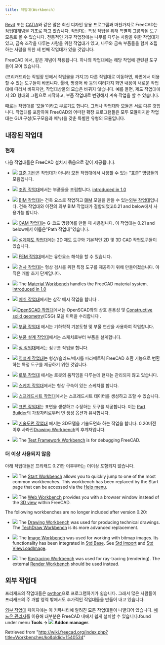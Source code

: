 ```yaml
---
title: 작업대(Workbench)
---
```


[Revit](https://en.wikipedia.org/wiki/Autodesk_Revit) 또는 [CATIA](https://en.wikipedia.org/wiki/CATIA)와 같은 많은 최신 디자인 응용 프로그램과 마찬가지로 FreeCAD는 [작업대](https://en.wikipedia.org/wiki/Workbench)개념을 기초로 하고 있습니다. 작업대는 특정 작업을 위해 특별히 그룹화된 도구 모음로 볼 수 있습니다.
전통적인 가구 작업장에는 나무를 다루는 사람을 위한 작업대가 있고, 금속 조각을 다루는 사람을 위한 작업대가 있고, 나무와 금속 부품들을 함께 조립하는 사람을 위한 세 번째 작업대가 있을 것입니다.

FreeCAD 에서, 같은 개념이 적용됩니다. 하나의 작업대에는 해당 작업에 관련된 도구들이 모여 있습니다.

(프리캐드라는 작업장 안에서 작업물을 가지고) 다른 작업대로 이동하면, 화면에서 이용할 수 있는 도구들이 바뀝니다. 툴바, 명령어 바 등의 여러가지 화면 내용이 새로운 작업대에 따라서 바뀌지만, 작업대상물의 모습은 바뀌지 않습니다. 예를 들면, 제도 작업대에서 2D 형태의 그림으로 시작하고, 부품 작업대로 변경해서 계속 작업을 할 수 있습니다.

때로는 작업대를 '모듈'이라고 부르기도 합니다. 그러나 작업대와 모듈은 서로 다른 것입니다. 작업대를 포함하여 FreeCAD의 어떠한 확장 프로그램들은 모두 모듈이지만 작업대는 GUI 구성(도구모음과 메뉴)을 갖춘 특별한 유형의 모듈입니다.

## 내장된 작업대

### 현재

다음 작업대들은 FreeCAD 설치시 묶음으로 같이 제공됩니다.

- ![](/images/Freecad.svg) [표준 기반](/Std_Base/ko "Std Base/ko")은 작업대가 아니라 모든 작업대에서 사용할 수 있는 "표준" 명령들의 모음입니다.

- ![](/images/Workbench_Assembly.svg) [조립 작업대](/Assembly_Workbench/ko "Assembly Workbench/ko")에서는 부품들을 조립합니다. [introduced in 1.0](/Release_notes_1.0 "Release notes 1.0")

- ![](/images/Workbench_BIM.svg) [BIM 작업대](/BIM_Workbench "BIM Workbench")는 건축 요소로 작업하고 [BIM](https://en.wikipedia.org/wiki/Building_information_modeling) 모델을 만들 수 있는[외부 작업대](/External_workbenches/ko "External workbenches/ko")입니다. 건축 작업대와 이전의 외부 BIM 작업대가 결합되었고0.21 and below에서 사용가능 합니다.

- ![](/images/Workbench_CAM.svg) [CAM 작업대](/CAM_Workbench/ko "CAM Workbench/ko")는 G-코드 명령어를 만들 때 사용됩니다. 이 작업대는 0.21 and below에서 이름은"Path 작업대"였습니다.

- ![](/images/Workbench_Draft.svg) [설계제도 작업대](/Draft_Workbench/ko "Draft Workbench/ko")에는 2D 제도 도구와 기본적인 2D 및 3D CAD 작업도구들이 있습니다.

- ![](/images/Workbench_FEM.svg) [FEM 작업대](/FEM_Workbench/ko "FEM Workbench/ko")에서는 유한요소 해석을 할 수 있습니다.

- ![](/images/Workbench_Inspection.svg) [검사 작업대](/Inspection_Workbench/ko "Inspection Workbench/ko")는 형상 검사를 위한 특정 도구를 제공하기 위해 만들어졌습니다. 아직은 개발 초기 단계입니다.

- ![](/images/Workbench_Material.svg) The [Material Workbench](/Material_Workbench "Material Workbench") handles the FreeCAD material system. [introduced in 1.0](/Release_notes_1.0 "Release notes 1.0")

- ![](/images/Workbench_Mesh.svg) [메쉬 작업대](/Mesh_Workbench "Mesh Workbench")에서는 삼각 메시 작업을 합니다 .

- ![](/images/Workbench_OpenSCAD.svg)[OpenSCAD 작업대](/OpenSCAD_Workbench/ko "OpenSCAD Workbench/ko")에서는 OpenSCAD와의 상호 운용성 및 [Constructive solid geometry](/Constructive_solid_geometry "Constructive solid geometry")(CSG) 모델 이력을 수리합니다 .

- ![](/images/Workbench_Part.svg) [부품 작업대](/Part_Workbench/ko "Part Workbench/ko") 에서는 기하학적 기본도형 및 부울 연산을 사용하여 작업합니다.

- ![](/images/Workbench_PartDesign.svg) [부품 설계 작업대](/PartDesign_Workbench/ko "PartDesign Workbench/ko")에서는 스케치로부터 부품을 설계합니다.

- ![](/images/Workbench_Points.svg) [점 작업대](/Points_Workbench/ko "Points Workbench/ko")에서는 점구름 작업을 합니다.

- ![](/images/Workbench_Reverse_Engineering.svg) [역설계 작업대](/Reverse_Engineering_Workbench/ko "Reverse Engineering Workbench/ko")는 형상/솔리드/메시를 파라메트릭 FreeCAD 호환 기능으로 변환하는 특정 도구를 제공하기 위한 것입니다.

- ![](/images/Workbench_Robot.svg) [로봇 작업대](/Robot_Workbench/ko "Robot Workbench/ko") 에서는 로봇의 움직임을 다루는데 현재는 관리되지 않고 있습니다.

- ![](/images/Workbench_Sketcher.svg) [스케치 작업대](/Sketcher_Workbench/ko "Sketcher Workbench/ko")에서는 형상 구속이 있는 스케치를 합니다.

- ![](/images/Workbench_Spreadsheet.svg) [스프레드시트 작업대](/Spreadsheet_Workbench/ko "Spreadsheet Workbench/ko")에서는 스프레드시트 데이터를 생성하고 조할 수 있습니다.

- ![](/images/Workbench_Surface.svg) [표면 작업대](/Surface_Workbench/ko "Surface Workbench/ko")는 표면을 생성하고 수정하는 도구를 제공합니다. 이는 [Part Builder](/Part_Builder "Part Builder")의 가장자리로부터 면 생성 옵션과 유사합니다.

- ![](/images/Workbench_TechDraw.svg) [기술도면 작업대](/TechDraw_Workbench/ko "TechDraw Workbench/ko") 에서는 3D모델을 기술도면화 하는 작업을 합니다. 0.20버전 이후 사라진[Drawing Workbench](/Drawing_Workbench "Drawing Workbench")의 후계자입니다.

- ![](/images/Workbench_Test.svg) The [Test Framework Workbench](/Testing "Testing") is for debugging FreeCAD.

### 더 이상 사용되지 않음

아래 작업대들은 프리캐드 0.21판 이후부터는 더이상 포함되지 않습니다.

- ![](/images/Workbench_Start.svg) The [Start Workbench](/Start_Workbench "Start Workbench") allows you to quickly jump to one of the most common workbenches. This workbench has been replaced by the Start page that can be accessed via the [Help menu](/Std_Help_Menu "Std Help Menu").

- ![](/images/Workbench_Web.svg) The [Web Workbench](/Web_Workbench "Web Workbench") provides you with a browser window instead of the [3D view](/3D_view "3D view") within FreeCAD.

The following workbenches are no longer included after version 0.20:

- ![](/images/Workbench_Drawing.svg) The [Drawing Workbench](/Drawing_Workbench "Drawing Workbench") was used for producing technical drawings. The [TechDraw Workbench](/TechDraw_Workbench "TechDraw Workbench") is its more advanced replacement.

- ![](/images/Workbench_Image.svg) The [Image Workbench](/Image_Workbench "Image Workbench") was used for working with bitmap images. Its functionality has been integrated in [Std Base](/Std_Base "Std Base"). See [Std Import](/Std_Import "Std Import") and [Std ViewLoadImage](/Std_ViewLoadImage "Std ViewLoadImage").

- ![](/images/Workbench_Raytracing.svg) The [Raytracing Workbench](/Raytracing_Workbench "Raytracing Workbench") was used for ray-tracing (rendering). The external [Render Workbench](https://github.com/FreeCAD/FreeCAD-render) should be used instead.

## 외부 작업대

프리캐드의 작업대들은 [python](/Python "Python")으로 프로그램하기가 쉽습니다. 그래서 많은 사람들이 프리캐드의 주 개발 영역 밖에서도 추가적인 작업대들을 만들어 내고 있습니다.

[외부 작업대](/External_workbenches/ko "External workbenches/ko") 페이지에는 이 커뮤니티에 알려진 모든 작업대들이 나열되어 있습니다. [애드온 관리자](/Std_AddonMgr "Std AddonMgr")를 이용해 대부분은 FreeCAD 내에서 쉽게 설치할 수 있습니다.found under menu **Tools → ![](/images/Std_AddonMgr.svg) Addon manager**.

Retrieved from "<http://wiki.freecad.org/index.php?title=Workbenches/ko&oldid=1540534>"
